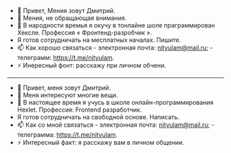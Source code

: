 - 👋 Привет, Мения зовут Дмитрий.
- 👀 Мения, не обращающая внимания.
- 🌱 В народности времья я окучу в тонлайне шоле праграммирован Хексле. Профессия « Фронтенд-разробчик ».
- Я готов сотрудничать на месплатных началах. Пишите.
- 📫 Как хорошо связаться - электронная почта: nityulam@mail.ru; - телеграмм: https://t.me/nityulam.
- ⚡ Инересный фонт: расскажу при личном обчени.
___________________________________________
- 👋 Привет, меня зовут Дмитрий.
- 👀 Меня интересуют многие вещи.
- 🌱 В настоящее время я учусь в школе онлайн-программирования Hexlet. Профессия: Frontend разработчик.
- Я готов сотрудничать на свободной основе. Написать.
- 📫 Как со мной связаться - электронная почта: nityulam@mail.ru; - телеграмма: https://t.me/nityulam.
- ⚡ Интересный факт: я расскажу вам в личном общении.
